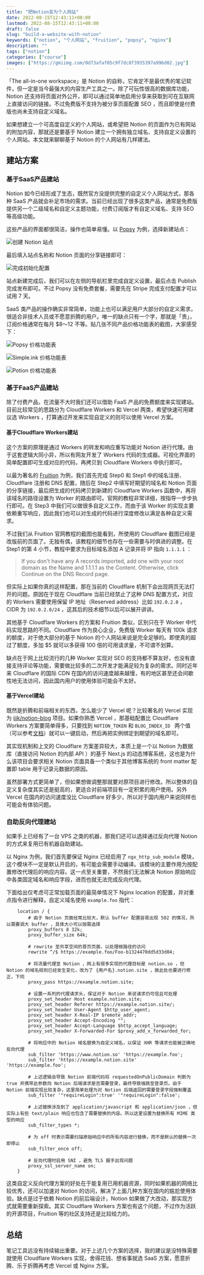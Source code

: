 ```yaml
---
title: "把Notion变为个人网站"
date: 2022-08-15T12:43:11+08:00
lastmod: 2022-08-15T12:43:11+08:00
draft: false
slug: "build-a-website-with-notion"
keywords: ["notion", "个人网站", "fruition", "popsy", "nginx"]
description: ""
tags: ["notion"]
categories: ["course"]
images: ["https://gmiimg.com/0d73afaf05c9f7dc8f3935397a996d02.jpg"]
---
```

「The all-in-one workspace」是 Notion 的自称，它肯定不是最优秀的笔记软件，但一定是当今最强大的内容生产工具之一。除了可玩性很高的数据库功能，Notion 还支持将页面对外公开，即可以通过简单地启用分享来获取到可在互联网上直接访问的链接。不过免费版不支持为被分享页面配置 SEO ，而且即使是付费版也尚未支持自定义域名。

如果想建立一个可高度自定义的个人网站，或希望把 Notion 的页面作为已有网站的附加内容，那就还是要基于 Notion 建立一个拥有独立域名、支持自定义设置的个人网站。本文就来聊聊基于 Notion 的个人网站有几样建法。<!--more-->

## 建站方案

### 基于SaaS产品建站

Notion 如今已经形成了生态，既然官方没提供完整的自定义个人网站方式，那各种 SaaS 产品就会补足市场的需求。当前已经出现了很多这类产品，通常是免费版提供另一个二级域名和自定义主题功能，付费订阅版才有自定义域名、支持 SEO 等高级功能。

这些产品的界面都很简洁，操作也简单易懂。以 [Popsy](https://popsy.co/) 为例，选择新建站点：

![创建 Notion 站点](https://gmiimg.com/c60e4e8f3cfd710423632f9235ada781.png)

最后填入站点名称和 Notion 页面的分享链接即可：

![完成初始化配置](https://gmiimg.com/61cdbc3c1bed6e226c7d5f498732239c.png)

站点新建完成后，我们可以在左侧的导航栏里完成自定义设置，最后点击 Publish 完成发布即可。不过 Popsy 没有免费套餐，需要先在 Stripe 完成支付配置才可以试用 7 天。

SaaS 类产品的操作确实非常简单，功能上也可以满足用户大部分的自定义需求，很适合非技术人员或不愿意折腾的用户。唯一的缺点只有一个字，那就是「贵」，订阅价格通常在每月 $8～12 不等。贴几张不同产品价格功能表的截图，大家感受下：

![Popsy 价格功能表](https://gmiimg.com/79740a302182d0f8cc683d3b1823eb38.png)

![Simple.ink 价格功能表](https://gmiimg.com/ecabfd16b0c395e7e26f7f32ad7c763e.png)

![Potion 价格功能表](https://gmiimg.com/294c7236642e2459a2ccb5dab9263966.png)

### 基于FaaS产品建站

除了付费产品，在流量不大时我们还可以借助 FaaS 产品的免费额度来实现建站。目前比较常见的思路分为 Cloudflare Workers 和 Vercel 两类，希望快速可用建议选 Workers ，打算通过开发来实现自定义的则可以使用 Vercel 方案。

#### 基于Cloudflare Workers建站

这个方案的原理是通过 Workers 的转发和响应重写功能对 Notion 进行代理。由于这套逻辑大同小异，所以有网友开发了 Workers 代码的生成器。可视化界面的简单配置即可生成对应的代码，再拷贝到 Cloudflare Workers 中执行即可。

以最为著名的 [Fruition](https://fruitionsite.com/) 为例，我们首先完成 Step0 和 Step1 中的域名注册、Cloudflare 注册和 DNS 配置，随后在 Step2 中填写好期望的域名和 Notion 页面的分享链接，最后把生成的代码拷贝到新建的 Cloudflare Workers 函数中，再将该域名的路径设置为 Worker 的路由即可。官网的教程非常详细，按指导一步步执行即可。在 Step3 中我们可以做很多自定义工作，而由于该 Worker 的实现主要依赖重写响应，因此我们也可以对生成的代码进行深度修改以满足各种自定义需求。

不过我们从 Fruition 官网教程的截图也能看到，所使用的 Cloudflare 截图已经是改版前的页面了。无独有偶，该教程的细节也存在一些需要与时俱进的调整。在 Step1 的第 4 小节，教程中要求为目标域名添加 A 记录并将 IP 指向 `1.1.1.1` ：

> If you don't have any A records imported, add one with your root domain as the Name and 1.1.1.1 as the Content. Otherwise, click Continue on the DNS Record page.

但实际上如果你真的这样配置，那在当前的 Cloudflare 机制下会出现网页无法打开的问题。原因在于现在 Cloudflare 当前已经禁止了这种 DNS 配置方式，对应的 Workers  需要使用保留 IP 地址（Reserved address）比如 `192.0.2.0` ，CIDR 为  `192.0.2.0/24` ，这其后的技术细节以后可以展开讲讲。

其他基于 Cloudflare Workers 的方案和 Fruition 类似，区别只在于 Worker 中代码实现思路的不同。Cloudflare 作为良心企业，免费版 Worker 每天有 100k 请求的额度，对于绝大部分的基于 Notion 的个人网站来说是完全足够的。即使真的超过了额度，多加 $5 就可以多获得 100 倍的可用请求量，不可谓不划算。

缺点在于网上比较流行的几种 Worker 实现对 SEO 的支持都不算友好，也没有直接支持评论等功能，需要做比较多的二次开发才能满足较为复杂的需求。同时近年来 Cloudflare 的国际 CDN 在国内的访问速度越来越慢，有的地区甚至还会间歇性地无法访问，因此国内用户的使用体验可能会不太好。

#### 基于Vercel建站

既然是折腾和前端相关的东西，怎么能少了 Vercel 呢？比较著名的 Vercel 实现为 [ijjk/notion-blog](https://github.com/ijjk/notion-blog) 项目。如果你熟悉 Vercel ，那基础配置比 Cloudflare Workers 方案要简单得多，只要找到 `NOTION_TOKEN` 和 `BLOG_INDEX_ID ` 两个值（可以参考[文档](https://github.com/ijjk/notion-blog#getting-blog-index-and-token)）就可以一键启动，然后再把实例绑定到期望的域名即可。

其实现机制和上文的 Cloudflare 方案差异较大，本质上是一个以 Notion 为数据库（直接访问 Notion 的内部 API ）的基于 Next.js 的动态博客系统，这也是为什么该项目会要求相关 Notion 页面具备一个类似于其他博客系统的 front matter 配置即 table 用于记录元数据的原因。

虽然部署方式更简单了，但如果想做调整那就要对原项目进行修改。所以整体的自定义复杂度其实还是挺高的，更适合对前端项目有一定积累的用户使用。另外 Vercel 在国内的访问速度没比 Cloudflare 好多少，所以对于国内用户来说同样也可能会有体验问题。

### 自助反向代理建站

如果手上已经有了一台 VPS 之类的机器，那我们还可以选择通过反向代理 Notion 的方式来复用已有机器自助建站。

以 Nginx 为例，我们首先要保证 Nginx 已经启用了 `ngx_http_sub_module` 模块，这个模块不一定是默认开启的，有可能会需要手动编译。该模块的主要作用为按配置修改代理后的响应内容。这一点至关重要，不然我们无法解决 Notion 原始响应中各类固定域名和响应字段，进而也就无法完成反向代理。

下面给出仅考虑可正常加载页面的最简单情况下 Nginx location 的配置，并对重点指令进行解释，自定义域名使用 `example.foo` 指代：

```Nginx
    location / {
        # 由于 Notion 页面经常比较大，默认 buffer 配置容易出现 502 的情况，所以需要调大 buffer ，具体大小可以按需选择
        proxy_buffers 8 32k;
        proxy_buffer_size 64k;
        
        # rewrite 至共享空间的首页页面，以处理根路径的访问
        rewrite ^/$ https://example.foo/Foo-b1324470dd5d33d04;

        # 将流量代理至 Notion ，网上有很多实现的代理目标是 notion.so ，但 Notion 的域名规则已经发生变化，改为了 {用户名}.notion.site ，故此处也要进行修正，下同
        proxy_pass https://example.notion.site;

        # 设置一系列的代理请求头，保证对于 Notion 来说请求仍可信且可处理
        proxy_set_header Host example.notion.site;
        proxy_set_header Referer https://example.notion.site/;
        proxy_set_header User-Agent $http_user_agent;
        proxy_set_header X-Real-IP $remote_addr;
        proxy_set_header Accept-Encoding "";
        proxy_set_header Accept-Language $http_accept_language;
        proxy_set_header X-Forwarded-For $proxy_add_x_forwarded_for;

        # 将响应中的 Notion 域名替换为自定义域名，以保证 XHR 等请求也能被正确地反向代理
        sub_filter 'https://www.notion.so' 'https://example.foo';
        sub_filter 'https://example.notion.site' 'https://example.foo';
        
        # 上述逻辑会导致 Notion 前端代码将 requestedOnPublicDomain 判断为 true 并携带此参数向 Notion 后端请求是否需要登录，最终导致强跳至登录页。由于 Notion 前端实现比较复杂，这里简单处理为对 Notion 后端返回的需要登录字段强制覆盖
        sub_filter '"requireLogin":true' '"requireLogin":false';
        
        # 上述替换涉及到了 application/javascript 和 application/json ，但实际上有些 text/plain 响应也包含了需要替换的内容。所以这里设置为替换所有 MIME 类型的响应
        sub_filter_types *;
        
        # 为 off 时表示需要扫描原始响应中的所有内容进行替换，而不是默认的替换一次即停止
        sub_filter_once off;

        # 反向代理时启用 SNI ，避免 TLS 握手出现问题
        proxy_ssl_server_name on;
    }
```

这类自定义反向代理方案的好处在于能复用已用机器资源，同时如果机器的网络比较优秀，还可以加速对 Notion 的访问，解决了上面几种方案在国内的尴尬使用体验。缺点是过于依赖 Notion 的前后端设计，Notion 如果做了大改动，那实现方式就需要重新探索。其实 Cloudflare Workers 方案也有这个问题，不过作为活跃的开源项目，Fruition 等的社区支持还是比较给力的。

## 总结

笔记工具远没有持续输出重要。对于上述几个方案的选择，我的建议是没特殊需要就使用 Cloudflare Workers 实现，舍得花钱、想省事就选 SaaS 方案，愿意折腾、乐于折腾再考虑 Vercel 或 Nginx 方案。